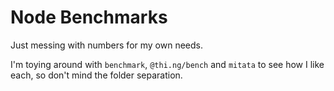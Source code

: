 # Node Benchmarks

Just messing with numbers for my own needs.

I'm toying around with `benchmark`, `@thi.ng/bench` and `mitata` to see how I like each, so don't mind the folder separation.
